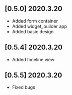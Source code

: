 ## [0.5.0] 2020.3.20

- Added form container
- Added widget_builder app
- Added basic design

## [0.5.4] 2020.3.20

- Added timeline view

## [0.5.5] 2020.3.20

- Fixed bugs
